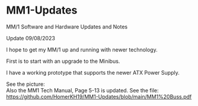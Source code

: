 # MM1-Updates
MM/1 Software and Hardware Updates and Notes

Update 09/08/2023

I hope to get my MM/1 up and running with newer technology.

First is to start with an upgrade to the Minibus.

I have a working prototype that supports the newer ATX Power Supply.

See the picture:  
Also the MM1 Tech Manual, Page 5-13 is updated.
See the file:   https://github.com/HomerKH19/MM1-Updates/blob/main/MM1%20Buss.pdf

